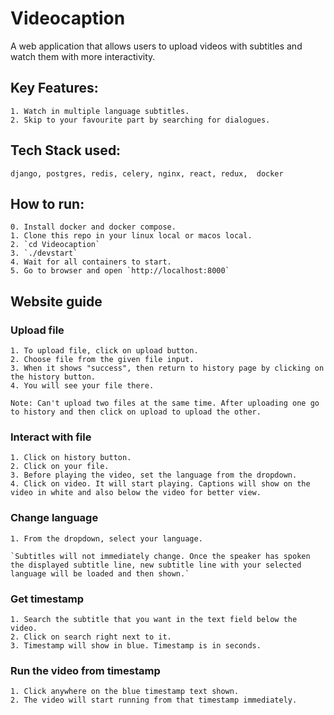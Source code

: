 # Videocaption
A web application that allows users to upload videos with subtitles and watch them with more interactivity.

## Key Features:
    1. Watch in multiple language subtitles.
    2. Skip to your favourite part by searching for dialogues.

## Tech Stack used: 
    django, postgres, redis, celery, nginx, react, redux,  docker


## How to run:
    0. Install docker and docker compose.
    1. Clone this repo in your linux local or macos local.
    2. `cd Videocaption`
    3. `./devstart`
    4. Wait for all containers to start.
    5. Go to browser and open `http://localhost:8000`

## Website guide

### Upload file
    1. To upload file, click on upload button.
    2. Choose file from the given file input.
    3. When it shows "success", then return to history page by clicking on the history button.
    4. You will see your file there.

`Note: Can't upload two files at the same time. After uploading one go to history and then click on upload to upload the other.` 

### Interact with file
    1. Click on history button.
    2. Click on your file.
    3. Before playing the video, set the language from the dropdown.
    4. Click on video. It will start playing. Captions will show on the video in white and also below the video for better view.

### Change language

    1. From the dropdown, select your language. 

    `Subtitles will not immediately change. Once the speaker has spoken the displayed subtitle line, new subtitle line with your selected language will be loaded and then shown.`

### Get timestamp
    1. Search the subtitle that you want in the text field below the video.
    2. Click on search right next to it.
    3. Timestamp will show in blue. Timestamp is in seconds.

### Run the video from timestamp

    1. Click anywhere on the blue timestamp text shown.
    2. The video will start running from that timestamp immediately.





